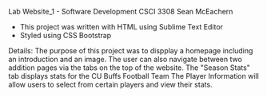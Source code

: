 Lab Website_1 - Software Development CSCI 3308
Sean McEachern

- This project was written with HTML using Sublime Text Editor
- Styled using CSS Bootstrap

Details:
The purpose of this project was to dispplay a homepage including an introduction and an image. 
The user can also navigate between two addition pages via the tabs on the top of the website. 
The "Season Stats" tab displays stats for the CU Buffs Football Team
The Player Information will allow users to select from certain players and view their stats.
